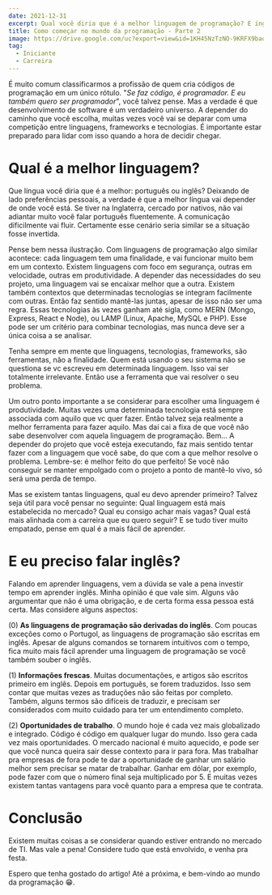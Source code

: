 ```yaml
---
date: 2021-12-31
excerpt: Qual você diria que é a melhor linguagem de programação? E inglês? Precisa saber? Vem descobrir!
title: Como começar no mundo da programação - Parte 2
image: https://drive.google.com/uc?export=view&id=1KH45NzTzNO-9KRFX9baqqKI3nLH5zStl
tag:
  - Iniciante
  - Carreira
---
```


É muito comum classificarmos a profissão de quem cria códigos de programação em um único rótulo. "_Se faz código, é programador. E eu também quero ser programador_", você talvez pense. Mas a verdade é que desenvolvimento de software é um verdadeiro universo. A depender do caminho que você escolha, muitas vezes você vai se deparar com uma competição entre linguagens, frameworks e tecnologias. É importante estar preparado para lidar com isso quando a hora de decidir chegar.

# Qual é a melhor linguagem?

Que língua você diria que é a melhor: português ou inglês? Deixando de lado preferências pessoais, a verdade é que a melhor língua vai depender de onde você está. Se tiver na Inglaterra, cercado por nativos, não vai adiantar muito você falar português fluentemente. A comunicação dificilmente vai fluir. Certamente esse cenário seria similar se a situação fosse invertida.

Pense bem nessa ilustração. Com linguagens de programação algo similar acontece: cada linguagem tem uma finalidade, e vai funcionar muito bem em um contexto. Existem linguagens com foco em segurança, outras em velocidade, outras em produtividade. A depender das necessidades do seu projeto, uma linguagem vai se encaixar melhor que a outra. Existem também contextos que determinadas tecnologias se integram facilmente com outras. Então faz sentido mantê-las juntas, apesar de isso não ser uma regra. Essas tecnologias às vezes ganham até sigla, como MERN (Mongo, Express, React e Node), ou LAMP (Linux, Apache, MySQL e PHP). Esse pode ser um critério para combinar tecnologias, mas nunca deve ser a única coisa a se analisar.

Tenha sempre em mente que linguagens, tecnologias, frameworks, são ferramentas, não a finalidade. Quem está usando o seu sistema não se questiona se vc escreveu em determinada linguagem. Isso vai ser totalmente irrelevante. Então use a ferramenta que vai resolver o seu problema.

Um outro ponto importante a se considerar para escolher uma linguagem é produtividade. Muitas vezes uma determinada tecnologia está sempre associada com aquilo que vc quer fazer. Então talvez seja realmente a melhor ferramenta para fazer aquilo. Mas daí cai a fixa de que você não sabe desenvolver com aquela linguagem de programação. Bem... A depender do projeto que você esteja executando, faz mais sentido tentar fazer com a linguagem que você sabe, do que com a que melhor resolve o problema. Lembre-se: é melhor feito do que perfeito! Se você não conseguir se manter empolgado com o projeto a ponto de mantê-lo vivo, só será uma perda de tempo.

Mas se existem tantas linguagens, qual eu devo aprender primeiro? Talvez seja útil para você pensar no seguinte: Qual linguagem está mais estabelecida no mercado? Qual eu consigo achar mais vagas? Qual está mais alinhada com a carreira que eu quero seguir? E se tudo tiver muito empatado, pense em qual é a mais fácil de aprender.

# E eu preciso falar inglês?

Falando em aprender linguagens, vem a dúvida se vale a pena investir tempo em aprender inglês. Minha opinião é que vale sim. Alguns vão argumentar que não é uma obrigação, e de certa forma essa pessoa está certa. Mas considere alguns aspectos:

(0) **As linguagens de programação são derivadas do inglês**. Com poucas exceções como o Portugol, as linguagens de programação são escritas em inglês. Apesar de alguns comandos se tornarem intuitivos com o tempo, fica muito mais fácil aprender uma linguagem de programação se você também souber o inglês.

(1) **Informações frescas**. Muitas documentações, e artigos são escritos primeiro em inglês. Depois em português, se forem traduzidos. Isso sem contar que muitas vezes as traduções não são feitas por completo. Também, alguns termos são difíceis de traduzir, e precisam ser considerados com muito cuidado para ter um entendimento completo.

(2) **Oportunidades de trabalho**. O mundo hoje é cada vez mais globalizado e integrado. Código é código em qualquer lugar do mundo. Isso gera cada vez mais oportunidades. O mercado nacional é muito aquecido, e pode ser que você nunca queira sair desse contexto para ir para fora. Mas trabalhar pra empresas de fora pode te dar a oportunidade de ganhar um salário melhor sem precisar se matar de trabalhar. Ganhar em dólar, por exemplo, pode fazer com que o número final seja multiplicado por 5. E muitas vezes existem tantas vantagens para você quanto para a empresa que te contrata.

# Conclusão

Existem muitas coisas a se considerar quando estiver entrando no mercado de TI. Mas vale a pena! Considere tudo que está envolvido, e venha pra festa.

Espero que tenha gostado do artigo! Até a próxima, e bem-vindo ao mundo da programação 😁.
